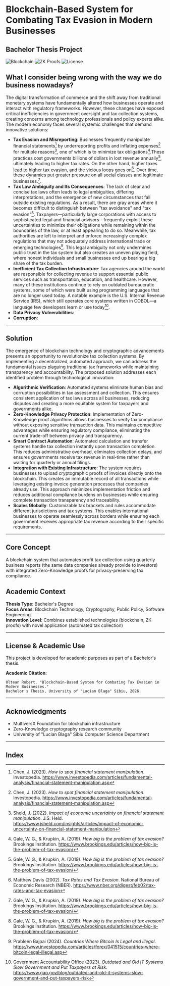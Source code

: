 # Blockchain-Based System for Combating Tax Evasion in Modern Businesses

## Bachelor Thesis Project

![Blockchain](https://img.shields.io/badge/Blockchain-MultiversX-blue)
![ZK Proofs](https://img.shields.io/badge/Privacy-Zero%20Knowledge-green)
![License](https://img.shields.io/badge/License-Academic-orange)

## What I consider being wrong with the way we do business nowadays?

The digital transformation of commerce and the shift away from traditional monetary systems have fundamentally altered how businesses operate and interact with regulatory frameworks. However, these changes have exposed critical inefficiencies in government oversight and tax collection systems, creating concerns among technology professionals and policy experts alike.
The modern economy faces several systemic challenges that demand innovative solutions:

- **Tax Evasion and Misreporting**: Businesses frequently manipulate financial statements[^investopedia] by underreporting profits and inflating expenses[^investopedia] for multiple reasons[^jsheld], one of which is to minimize tax obligations[^brookings].These practices cost governments billions of dollars in lost revenue annually[^brookings], ultimately leading to higher tax rates. On the other hand, higher taxes lead to higher tax evasion, and the vicious loops goes on[^nber]. Over time, these dynamics put greater pressure on all social classes and legitimate businesses.[^brookings].
- **Tax Law Ambiguity and Its Consequences**: The lack of clear and concise tax laws often leads to legal ambiguities, differing interpretations, and the emergence of new circumstances that fall outside existing regulations. As a result, there are gray areas where it becomes difficult to distinguish between "tax avoidance" and "tax evasion"[^brookings]. Taxpayers—particularly large corporations with access to sophisticated legal and financial advisors—frequently exploit these uncertainties to minimize their obligations while remaining within the boundaries of the law, or at least appearing to do so. Meanwhile, tax authorities are left to interpret and enforce increasingly complex regulations that may not adequately address international trade or emerging technologies[^illegal-btc]. This legal ambiguity not only undermines public trust in the tax system but also creates an uneven playing field, where honest individuals and small businesses end up bearing a big share of the tax burden.
- **Inefficient Tax Collection Infrastructure**: Tax agencies around the world are responsible for collecting revenue to support essential public services such as transportation, education, and healthcare. However, many of these institutions continue to rely on outdated bureaucratic systems, some of which were built using programming languages that are no longer used today. A notable example is the U.S. Internal Revenue Service (IRS), which still operates core systems written in COBOL—a language few developers learn or use today[^gao].
- **Data Privacy Vulnerabilities**:
- **Corruption**:

---

## Solution

The emergence of blockchain technology and cryptographic advancements presents an opportunity to revolutionize tax collection systems. By implementing a decentralized, automated approach, we can address the fundamental issues plaguing traditional tax frameworks while maintaining transparency and accountability.
The proposed solution addresses each identified problem through technological innovation:

- **Algorithmic Verification**: Automated systems eliminate human bias and corruption possibilities in tax assessment and collection. This ensures consistent application of tax laws across all businesses, reducing disputes and creating a more equitable system for taxpayers and governments alike.
- **Zero-Knowledge Privacy Protection**: Implementation of Zero-Knowledge proof algorithms allows businesses to verify tax compliance without exposing sensitive transaction data. This maintains competitive advantages while ensuring regulatory compliance, eliminating the current trade-off between privacy and transparency.
- **Smart Contract Automation**: Automated calculation and transfer systems handle tax collection instantly upon transaction completion. This reduces administrative overhead, eliminates collection delays, and ensures governments receive tax revenue in real-time rather than waiting for quarterly or annual filings.
- **Integration with Existing Infrastructure**: The system requires businesses to upload cryptographic proofs of invoices directly onto the blockchain. This creates an immutable record of all transactions while leveraging existing invoice generation processes that companies already use. This approach minimizes implementation friction and reduces additional compliance burdens on businesses while ensuring complete transaction transparency and traceability.
- **Scales Globally**: Customizable tax brackets and rules accommodate different jurisdictions and tax systems. This enables international businesses to operate seamlessly across borders while ensuring each government receives appropriate tax revenue according to their specific requirements.

---

## Core Concept

A blockchain system that automates profit tax collection using quarterly business reports (the same data companies already provide to investors) with integrated Zero-Knowledge proofs for privacy-preserving tax compliance.

## Academic Context

**Thesis Type**: Bachelor's Degree  
**Focus Areas**: Blockchain Technology, Cryptography, Public Policy, Software Engineering  
**Innovation Level**: Combines established technologies (blockchain, ZK proofs) with novel application (automated tax collection)

---

## License & Academic Use

This project is developed for academic purposes as part of a Bachelor's thesis.

**Academic Citation:**

```
Oltean Robert. "Blockchain-Based System for Combating Tax Evasion in Modern Businesses."
Bachelor's Thesis, University of "Lucian Blaga" Sibiu, 2026.
```

---

## Acknowledgments

- MultiversX Foundation for blockchain infrastructure
- Zero-Knowledge cryptography research community
- University of "Lucian Blaga" Sibiu Computer Science Department

---

## Index

[^investopedia]: Chen, J. (2023). _How to spot financial statement manipulation_. Investopedia. https://www.investopedia.com/articles/fundamental-analysis/financial-statement-manipulation.asp
[^jsheld]: Sheld, J. (2022). _Impact of economic uncertainty on financial statement manipulation_. J.S. Held. https://www.jsheld.com/insights/articles/impact-of-economic-uncertainty-on-financial-statement-manipulation
[^brookings]: Gale, W. G., & Krupkin, A. (2019). _How big is the problem of tax evasion?_ Brookings Institution. https://www.brookings.edu/articles/how-big-is-the-problem-of-tax-evasion/
[^nber]: Matthew Davis (2002). _Tax Rates and Tax Evasion_. National Bureau of Economic Research (NBER). https://www.nber.org/digest/feb02/tax-rates-and-tax-evasion
[^gao]: Government Accountability Office (2023). _Outdated and Old IT Systems Slow Government and Put Taxpayers at Risk_. https://www.gao.gov/blog/outdated-and-old-it-systems-slow-government-and-put-taxpayers-risk
[^illegal-btc]: Prableen Bajpai (2024). _Countries Where Bitcoin Is Legal and Illegal_. https://www.investopedia.com/articles/forex/041515/countries-where-bitcoin-legal-illegal.asp

